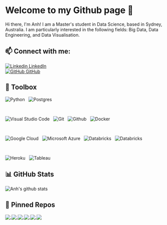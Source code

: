 # Welcome to my Github page 👋
Hi there, I'm Anh! I am a Master's student in Data Science, based in Sydney, Australia. I am particularly interested in the following fields: Big Data, Data Engineering, and Data Visualisation. 

## 📫 Connect with me:
[![Linkedin](https://i.stack.imgur.com/gVE0j.png) LinkedIn](https://www.linkedin.com/in/levungocanh/)
</br>
[![GitHub](https://i.stack.imgur.com/tskMh.png) GitHub](https://github.com/anhlevn149/)

## 🧰 Toolbox

![Python](https://img.shields.io/badge/Code-Python-3776AB?style=flat&logo=python&color=306998&logoColor=FFD43B)
&nbsp;
![Postgres](https://img.shields.io/badge/Code-Postgres-%23316192.svg?style=flat&logo=postgresql&color=0064a5)
&nbsp;

</br>

![Visual Studio Code](https://img.shields.io/badge/Tool-Visual%20Studio%20Code-0078d7.svg?style=flat&logo=visual-studio-code&color=0078d7&logoColor=0078d7)
&nbsp;
![Git](https://img.shields.io/badge/Tool-Git-%23F05033.svg?style=flat&logo=git&color=F05032)
&nbsp;
![Github](https://img.shields.io/badge/Tool-Github-%23F05033.svg?style=flat&logo=github&color=333333)
&nbsp;
![Docker](https://img.shields.io/badge/Tool-Docker-%230db7ed.svg?style=flat&logo=docker&color=0db7ed&logoColor=0db7ed)
&nbsp;

</br>

![Google Cloud](https://img.shields.io/badge/Cloud-GoogleCloud-%234285F4.svg?style=flat&logo=google-cloud&color=4285F4&logoColor=white)
&nbsp;
![Microsoft Azure](https://img.shields.io/badge/Cloud-microsoft%20azure-0089D6?style=flat&logo=microsoft-azure&logoColor=white)
&nbsp;
![Databricks](https://img.shields.io/badge/ETL-Databricks-FF3621?style=flat&logo=Databricks&logoColor=white)
&nbsp;
![Databricks](https://img.shields.io/badge/ETL-dbt-FF694B?style=flate&logo=dbt&logoColor=white)
&nbsp;

</br>

![Heroku](https://img.shields.io/badge/App-Heroku-430098?style=flate&logo=heroku&logoColor=white)
&nbsp;
![Tableau](https://img.shields.io/badge/Dataviz-Tableau-E97627?style=flat&logo=Tableau&logoColor=white)

## 📊 GitHub Stats 

![Anh's github stats](https://github-readme-stats-git-masterrstaa-rickstaa.vercel.app/api?username=anhlevn149&show_icons=true&theme=tokyonight&hide=contribs,prs,issues)

## :pushpin: Pinned Repos 

<a href="https://github.com/anhlevn149/ Flight-Ticket-Prediction">
  <!-- Change the `github-readme-stats.anuraghazra1.vercel.app` to `github-readme-stats.vercel.app`  -->
  <img align="center" src="https://github-readme-stats.anuraghazra1.vercel.app/api/pin/?username=anhlevn149&repo= Flight-Ticket-Prediction&theme=dracula" />
 
<a href="https://github.com/anhlevn149/Sydney-airbnb-dbt">
  <!-- Change the `github-readme-stats.anuraghazra1.vercel.app` to `github-readme-stats.vercel.app`  -->
  <img align="center" src="https://github-readme-stats.anuraghazra1.vercel.app/api/pin/?username=anhlevn149&repo=Sydney-airbnb-dbt&theme=radical" />

<a href="https://github.com/anhlevn149/Retailer-Sales-Prediction-and-Forecasting">
  <!-- Change the `github-readme-stats.anuraghazra1.vercel.app` to `github-readme-stats.vercel.app`  -->
  <img align="center" src="https://github-readme-stats.anuraghazra1.vercel.app/api/pin/?username=anhlevn149&repo=Retailer-Sales-Prediction-and-Forecasting&theme=merko" />
  
<a href="https://github.com/anhlevn149/API-Sales-Prediction-Heroku">
  <!-- Change the `github-readme-stats.anuraghazra1.vercel.app` to `github-readme-stats.vercel.app`  -->
  <img align="center" src="https://github-readme-stats.anuraghazra1.vercel.app/api/pin/?username=anhlevn149&repo=API-Sales-Prediction-Heroku&theme=merko" />

<a href="https://github.com/anhlevn149/API-Sales-Forecast-Heroku">
  <!-- Change the `github-readme-stats.anuraghazra1.vercel.app` to `github-readme-stats.vercel.app`  -->
  <img align="center" src="https://github-readme-stats.anuraghazra1.vercel.app/api/pin/?username=anhlevn149&repo=API-Sales-Forecast-Heroku&theme=merko" />

<a href="https://github.com/anhlevn149/NBA-Draft-Kaggle-Competition">
  <!-- Change the `github-readme-stats.anuraghazra1.vercel.app` to `github-readme-stats.vercel.app`  -->
  <img align="center" src="https://github-readme-stats.anuraghazra1.vercel.app/api/pin/?username=anhlevn149&repo=NBA-Draft-Kaggle-Competition&theme=cobalt" />
  
<!--
**anhlevn149/anhlevn149** is a ✨ _special_ ✨ repository because its `README.md` (this file) appears on your GitHub profile.

Here are some ideas to get you started:

- 🔭 I’m currently working on ...
- 🌱 I’m currently learning ...
- 👯 I’m looking to collaborate on ...
- 🤔 I’m looking for help with ...
- 💬 Ask me about ...
- 📫 How to reach me: ...
- 😄 Pronouns: ...
- ⚡ Fun fact: ...
-->
